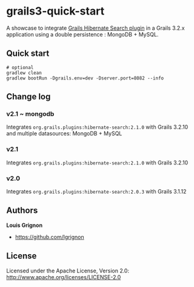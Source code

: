 # grails3-quick-start

A showcase to integrate [Grails Hibernate Search plugin](https://github.com/mathpere/grails-hibernate-search-plugin) in a Grails 3.2.x application
using a double persistence : MongoDB + MySQL.

## Quick start

```
# optional
gradlew clean
gradlew bootRun -Dgrails.env=dev -Dserver.port=8082 --info
```

## Change log

### v2.1 ~ mongodb
Integrates `org.grails.plugins:hibernate-search:2.1.0` with Grails 3.2.10 and multiple datasources: MongoDB + MySQL

### v2.1 
Integrates `org.grails.plugins:hibernate-search:2.1.0` with Grails 3.2.10

### v2.0
Integrates `org.grails.plugins:hibernate-search:2.0.3` with Grails 3.1.12


## Authors

**Louis Grignon**

+ https://github.com/lgrignon


## License

Licensed under the Apache License, Version 2.0: http://www.apache.org/licenses/LICENSE-2.0
